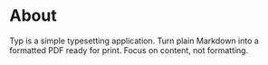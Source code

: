 # About

Typ is a simple typesetting application. Turn plain Markdown into a formatted PDF ready for print. Focus on content, not formatting.
